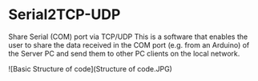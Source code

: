 # Serial2TCP-UDP
Share Serial (COM) port via TCP/UDP
This is a software that enables the user to share the data received in the COM port (e.g. from an Arduino) of the Server PC and 
send them to other PC  clients on the local network.

![Basic Structure of code](Structure of code.JPG)
